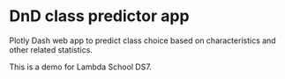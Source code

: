 # DnD class predictor app

Plotly Dash web app to predict class choice based on characteristics and other related statistics.

This is a demo for Lambda School DS7.